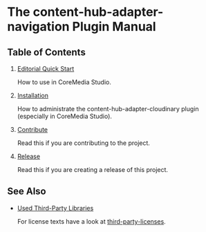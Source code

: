 # The content-hub-adapter-navigation Plugin Manual

## Table of Contents

1. [Editorial Quick Start](editorial-quick-start.md)

    How to use in CoreMedia Studio.

1. [Installation](installation.md)

    How to administrate the content-hub-adapter-cloudinary plugin (especially in CoreMedia Studio).

1. [Contribute](contribute.md)

    Read this if you are contributing to the project.
    
1. [Release](release.md)

   Read this if you are creating a release of this project.

## See Also

* [Used Third-Party Libraries](THIRD-PARTY.txt)

    <!-- GitHub Pages is not able to list directory contents. Jump back to GitHub directly.  -->
    For license texts have a look at [third-party-licenses](https://github.com/CoreMedia/content-hub-adapter-cloudinary/tree/cmcc-10-2007/docs/third-party-licenses).
